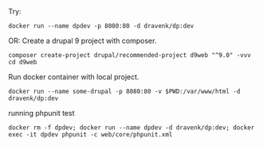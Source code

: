 Try:
```
docker run --name dpdev -p 8080:80 -d dravenk/dp:dev
````
OR:
Create a drupal 9 project with composer.
```
composer create-project drupal/recommended-project d9web "^9.0" -vvv
cd d9web
```
Run docker container with local project.
```
docker run --name some-drupal -p 8080:80 -v $PWD:/var/www/html -d dravenk/dp:dev
```

running phpunit test
```
docker rm -f dpdev; docker run --name dpdev -d dravenk/dp:dev; docker exec -it dpdev phpunit -c web/core/phpunit.xml
```